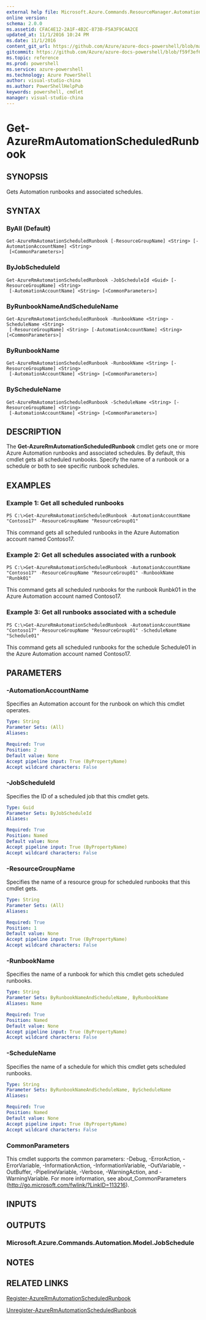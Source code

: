 ```yaml
---
external help file: Microsoft.Azure.Commands.ResourceManager.Automation.dll-Help.xml
online version: 
schema: 2.0.0
ms.assetid: CFAC4E12-2A1F-4B2C-873B-F5A3F9C4A2CE
updated_at: 11/1/2016 10:24 PM
ms.date: 11/1/2016
content_git_url: https://github.com/Azure/azure-docs-powershell/blob/master/azureps-cmdlets-docs/ResourceManager/AzureRM.Automation/v1.0.12/Get-AzureRMAutomationScheduledRunbook.md
gitcommit: https://github.com/Azure/azure-docs-powershell/blob/f59f3ef60bc592383812213e69fd77ba950759ed/azureps-cmdlets-docs/ResourceManager/AzureRM.Automation/v1.0.12/Get-AzureRMAutomationScheduledRunbook.md
ms.topic: reference
ms.prod: powershell
ms.service: azure-powershell
ms.technology: Azure PowerShell
author: visual-studio-china
ms.author: PowerShellHelpPub
keywords: powershell, cmdlet
manager: visual-studio-china
---
```


# Get-AzureRmAutomationScheduledRunbook

## SYNOPSIS
Gets Automation runbooks and associated schedules.

## SYNTAX

### ByAll (Default)
```
Get-AzureRmAutomationScheduledRunbook [-ResourceGroupName] <String> [-AutomationAccountName] <String>
 [<CommonParameters>]
```

### ByJobScheduleId
```
Get-AzureRmAutomationScheduledRunbook -JobScheduleId <Guid> [-ResourceGroupName] <String>
 [-AutomationAccountName] <String> [<CommonParameters>]
```

### ByRunbookNameAndScheduleName
```
Get-AzureRmAutomationScheduledRunbook -RunbookName <String> -ScheduleName <String>
 [-ResourceGroupName] <String> [-AutomationAccountName] <String> [<CommonParameters>]
```

### ByRunbookName
```
Get-AzureRmAutomationScheduledRunbook -RunbookName <String> [-ResourceGroupName] <String>
 [-AutomationAccountName] <String> [<CommonParameters>]
```

### ByScheduleName
```
Get-AzureRmAutomationScheduledRunbook -ScheduleName <String> [-ResourceGroupName] <String>
 [-AutomationAccountName] <String> [<CommonParameters>]
```

## DESCRIPTION
The **Get-AzureRmAutomationScheduledRunbook** cmdlet gets one or more Azure Automation runbooks and associated schedules.
By default, this cmdlet gets all scheduled runbooks.
Specify the name of a runbook or a schedule or both to see specific runbook schedules.

## EXAMPLES

### Example 1: Get all scheduled runbooks
```
PS C:\>Get-AzureRmAutomationScheduledRunbook -AutomationAccountName "Contoso17" -ResourceGroupName "ResourceGroup01"
```

This command gets all scheduled runbooks in the Azure Automation account named Contoso17.

### Example 2: Get all schedules associated with a runbook
```
PS C:\>Get-AzureRmAutomationScheduledRunbook -AutomationAccountName "Contoso17" -ResourceGroupName "ResourceGroup01" -RunbookName "Runbk01"
```

This command gets all scheduled runbooks for the runbook Runbk01 in the Azure Automation account named Contoso17.

### Example 3: Get all runbooks associated with a schedule
```
PS C:\>Get-AzureRmAutomationScheduledRunbook -AutomationAccountName "Contoso17" -ResourceGroupName "ResourceGroup01" -ScheduleName "Schedule01"
```

This command gets all scheduled runbooks for the schedule Schedule01 in the Azure Automation account named Contoso17.

## PARAMETERS

### -AutomationAccountName
Specifies an Automation account for the runbook on which this cmdlet operates.

```yaml
Type: String
Parameter Sets: (All)
Aliases: 

Required: True
Position: 2
Default value: None
Accept pipeline input: True (ByPropertyName)
Accept wildcard characters: False
```

### -JobScheduleId
Specifies the ID of a scheduled job that this cmdlet gets.

```yaml
Type: Guid
Parameter Sets: ByJobScheduleId
Aliases: 

Required: True
Position: Named
Default value: None
Accept pipeline input: True (ByPropertyName)
Accept wildcard characters: False
```

### -ResourceGroupName
Specifies the name of a resource group for scheduled runbooks that this cmdlet gets.

```yaml
Type: String
Parameter Sets: (All)
Aliases: 

Required: True
Position: 1
Default value: None
Accept pipeline input: True (ByPropertyName)
Accept wildcard characters: False
```

### -RunbookName
Specifies the name of a runbook for which this cmdlet gets scheduled runbooks.

```yaml
Type: String
Parameter Sets: ByRunbookNameAndScheduleName, ByRunbookName
Aliases: Name

Required: True
Position: Named
Default value: None
Accept pipeline input: True (ByPropertyName)
Accept wildcard characters: False
```

### -ScheduleName
Specifies the name of a schedule for which this cmdlet gets scheduled runbooks.

```yaml
Type: String
Parameter Sets: ByRunbookNameAndScheduleName, ByScheduleName
Aliases: 

Required: True
Position: Named
Default value: None
Accept pipeline input: True (ByPropertyName)
Accept wildcard characters: False
```

### CommonParameters
This cmdlet supports the common parameters: -Debug, -ErrorAction, -ErrorVariable, -InformationAction, -InformationVariable, -OutVariable, -OutBuffer, -PipelineVariable, -Verbose, -WarningAction, and -WarningVariable. For more information, see about_CommonParameters (http://go.microsoft.com/fwlink/?LinkID=113216).

## INPUTS

## OUTPUTS

### Microsoft.Azure.Commands.Automation.Model.JobSchedule

## NOTES

## RELATED LINKS

[Register-AzureRmAutomationScheduledRunbook](xref:ResourceManager/AzureRM.Automation/v1.0.12/Register-AzureRMAutomationScheduledRunbook.md)

[Unregister-AzureRmAutomationScheduledRunbook](xref:ResourceManager/AzureRM.Automation/v1.0.12/Unregister-AzureRMAutomationScheduledRunbook.md)


